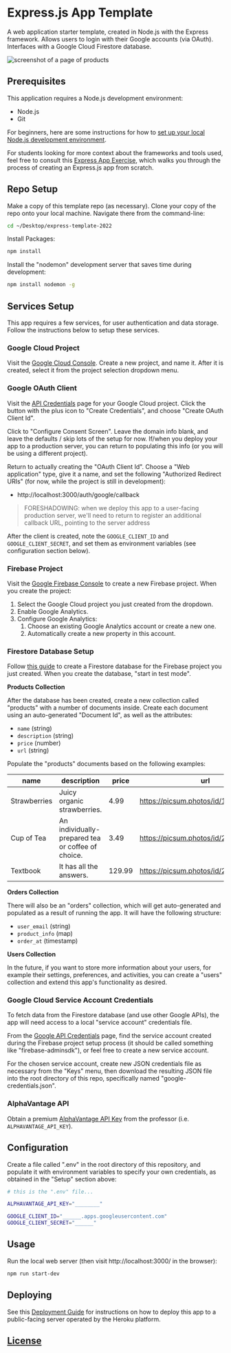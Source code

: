 # Express.js App Template

A web application starter template, created in Node.js with the Express framework. Allows users to login with their Google accounts (via OAuth). Interfaces with a Google Cloud Firestore database.


![screenshot of a page of products](https://user-images.githubusercontent.com/1328807/164246231-fe1ea33e-0c3a-44de-9ef9-f1120bc62a39.png)


## Prerequisites

This application requires a Node.js development environment:

  + Node.js
  + Git

For beginners, here are some instructions for how to [set up your local Node.js development environment](https://github.com/prof-rossetti/internet-technologies/blob/main/exercises/local-dev-setup/exercise.md).

For students looking for more context about the frameworks and tools used, feel free to consult this [Express App Exercise](https://github.com/prof-rossetti/internet-technologies/blob/main/exercises/express-app/exercise.md), which walks you through the process of creating an Express.js app from scratch.

## Repo Setup

Make a copy of this template repo (as necessary). Clone your copy of the repo onto your local machine. Navigate there from the command-line:

```sh
cd ~/Desktop/express-template-2022
```

Install Packages:

```sh
npm install
```

Install the "nodemon" development server that saves time during development:

```sh
npm install nodemon -g
```

## Services Setup

This app requires a few services, for user authentication and data storage. Follow the instructions below to setup these services.

### Google Cloud Project

Visit the [Google Cloud Console](https://console.cloud.google.com). Create a new project, and name it. After it is created, select it from the project selection dropdown menu.

### Google OAuth Client

Visit the [API Credentials](https://console.cloud.google.com/apis/credentials) page for your Google Cloud project. Click the button with the plus icon to "Create Credentials", and choose "Create OAuth Client Id".

Click to "Configure Consent Screen". Leave the domain info blank, and leave the defaults / skip lots of the setup for now. If/when you deploy your app to a production server, you can return to populating this info (or you will be using a different project).

Return to actually creating the "OAuth Client Id". Choose a "Web application" type, give it a name, and set the following "Authorized Redirect URIs" (for now, while the project is still in development):

  + http://localhost:3000/auth/google/callback

> FORESHADOWING: when we deploy this app to a user-facing production server, we'll need to return to register an additional callback URL, pointing to the server address

After the client is created, note the `GOOGLE_CLIENT_ID` and `GOOGLE_CLIENT_SECRET`, and set them as environment variables (see configuration section below).


### Firebase Project

Visit the [Google Firebase Console](https://console.firebase.google.com/) to create a new Firebase project. When you create the project:

  1. Select the Google Cloud project you just created from the dropdown.
  2. Enable Google Analytics.
  3. Configure Google Analytics:
     1. Choose an existing Google Analytics account or create a new one.
     2. Automatically create a new property in this account.


### Firestore Database Setup

Follow [this guide](https://firebase.google.com/docs/firestore/quickstart) to create a Firestore database for the Firebase project you just created. When you create the database, "start in test mode".

**Products Collection**

After the database has been created, create a new collection called "products" with a number of documents inside. Create each document using an auto-generated "Document Id", as well as the attributes:

  + `name` (string)
  + `description` (string)
  + `price` (number)
  + `url` (string)

Populate the "products" documents based on the following examples:

name | description | price | url
--- | --- | --- | ---
Strawberries | Juicy organic strawberries. | 4.99 | https://picsum.photos/id/1080/360/200
Cup of Tea | An individually-prepared tea or coffee of choice. | 3.49 | https://picsum.photos/id/225/360/200
Textbook | It has all the answers. | 129.99 | https://picsum.photos/id/24/360/200


**Orders Collection**

There will also be an "orders" collection, which will get auto-generated and populated as a result of running the app. It will have the following structure:

  + `user_email` (string)
  + `product_info` (map)
  + `order_at` (timestamp)

**Users Collection**

In the future, if you want to store more information about your users, for example their settings, preferences, and activities, you can create a "users" collection and extend this app's functionality as desired.







### Google Cloud Service Account Credentials

To fetch data from the Firestore database (and use other Google APIs), the app will need access to a local "service account" credentials file.

From the [Google API Credentials](https://console.cloud.google.com/apis/credentials) page, find the service account created during the Firebase project setup process (it should be called something like "firebase-adminsdk"), or feel free to create a new service account.

For the chosen service account, create new JSON credentials file as necessary from the "Keys" menu, then download the resulting JSON file into the root directory of this repo, specifically named "google-credentials.json".


### AlphaVantage API

Obtain a premium [AlphaVantage API Key](https://www.alphavantage.co/support/#api-key) from the professor (i.e. `ALPHAVANTAGE_API_KEY`).



## Configuration

Create a file called ".env" in the root directory of this repository, and populate it with environment variables to specify your own credentials, as obtained in the "Setup" section above:

```sh
# this is the ".env" file...

ALPHAVANTAGE_API_KEY="________"

GOOGLE_CLIENT_ID="______.apps.googleusercontent.com"
GOOGLE_CLIENT_SECRET="______"
```


## Usage

Run the local web server (then visit http://localhost:3000/ in the browser):

```sh
npm run start-dev
```

## Deploying

See this [Deployment Guide](/DEPLOYING.md) for instructions on how to deploy this app to a public-facing server operated by the Heroku platform.


## [License](/LICENSE.md)
